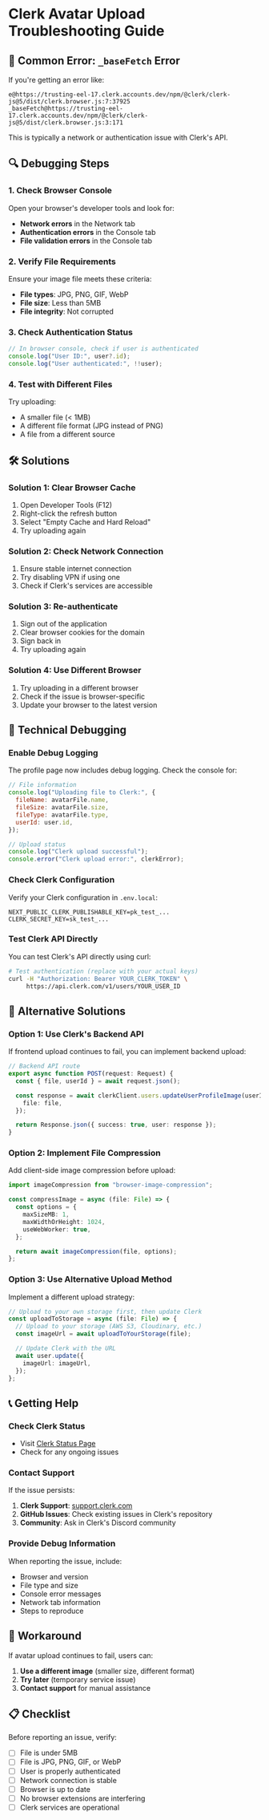 # Clerk Avatar Upload Troubleshooting Guide

## 🚨 Common Error: `_baseFetch` Error

If you're getting an error like:

```
e@https://trusting-eel-17.clerk.accounts.dev/npm/@clerk/clerk-js@5/dist/clerk.browser.js:7:37925
_baseFetch@https://trusting-eel-17.clerk.accounts.dev/npm/@clerk/clerk-js@5/dist/clerk.browser.js:3:171
```

This is typically a network or authentication issue with Clerk's API.

## 🔍 Debugging Steps

### 1. Check Browser Console

Open your browser's developer tools and look for:

- **Network errors** in the Network tab
- **Authentication errors** in the Console tab
- **File validation errors** in the Console tab

### 2. Verify File Requirements

Ensure your image file meets these criteria:

- **File types**: JPG, PNG, GIF, WebP
- **File size**: Less than 5MB
- **File integrity**: Not corrupted

### 3. Check Authentication Status

```javascript
// In browser console, check if user is authenticated
console.log("User ID:", user?.id);
console.log("User authenticated:", !!user);
```

### 4. Test with Different Files

Try uploading:

- A smaller file (< 1MB)
- A different file format (JPG instead of PNG)
- A file from a different source

## 🛠️ Solutions

### Solution 1: Clear Browser Cache

1. Open Developer Tools (F12)
2. Right-click the refresh button
3. Select "Empty Cache and Hard Reload"
4. Try uploading again

### Solution 2: Check Network Connection

1. Ensure stable internet connection
2. Try disabling VPN if using one
3. Check if Clerk's services are accessible

### Solution 3: Re-authenticate

1. Sign out of the application
2. Clear browser cookies for the domain
3. Sign back in
4. Try uploading again

### Solution 4: Use Different Browser

1. Try uploading in a different browser
2. Check if the issue is browser-specific
3. Update your browser to the latest version

## 🔧 Technical Debugging

### Enable Debug Logging

The profile page now includes debug logging. Check the console for:

```javascript
// File information
console.log("Uploading file to Clerk:", {
  fileName: avatarFile.name,
  fileSize: avatarFile.size,
  fileType: avatarFile.type,
  userId: user.id,
});

// Upload status
console.log("Clerk upload successful");
console.error("Clerk upload error:", clerkError);
```

### Check Clerk Configuration

Verify your Clerk configuration in `.env.local`:

```env
NEXT_PUBLIC_CLERK_PUBLISHABLE_KEY=pk_test_...
CLERK_SECRET_KEY=sk_test_...
```

### Test Clerk API Directly

You can test Clerk's API directly using curl:

```bash
# Test authentication (replace with your actual keys)
curl -H "Authorization: Bearer YOUR_CLERK_TOKEN" \
     https://api.clerk.com/v1/users/YOUR_USER_ID
```

## 🚀 Alternative Solutions

### Option 1: Use Clerk's Backend API

If frontend upload continues to fail, you can implement backend upload:

```typescript
// Backend API route
export async function POST(request: Request) {
  const { file, userId } = await request.json();

  const response = await clerkClient.users.updateUserProfileImage(userId, {
    file: file,
  });

  return Response.json({ success: true, user: response });
}
```

### Option 2: Implement File Compression

Add client-side image compression before upload:

```typescript
import imageCompression from "browser-image-compression";

const compressImage = async (file: File) => {
  const options = {
    maxSizeMB: 1,
    maxWidthOrHeight: 1024,
    useWebWorker: true,
  };

  return await imageCompression(file, options);
};
```

### Option 3: Use Alternative Upload Method

Implement a different upload strategy:

```typescript
// Upload to your own storage first, then update Clerk
const uploadToStorage = async (file: File) => {
  // Upload to your storage (AWS S3, Cloudinary, etc.)
  const imageUrl = await uploadToYourStorage(file);

  // Update Clerk with the URL
  await user.update({
    imageUrl: imageUrl,
  });
};
```

## 📞 Getting Help

### Check Clerk Status

- Visit [Clerk Status Page](https://status.clerk.com/)
- Check for any ongoing issues

### Contact Support

If the issue persists:

1. **Clerk Support**: [support.clerk.com](https://support.clerk.com/)
2. **GitHub Issues**: Check existing issues in Clerk's repository
3. **Community**: Ask in Clerk's Discord community

### Provide Debug Information

When reporting the issue, include:

- Browser and version
- File type and size
- Console error messages
- Network tab information
- Steps to reproduce

## 🔄 Workaround

If avatar upload continues to fail, users can:

1. **Use a different image** (smaller size, different format)
2. **Try later** (temporary service issue)
3. **Contact support** for manual assistance

## 📋 Checklist

Before reporting an issue, verify:

- [ ] File is under 5MB
- [ ] File is JPG, PNG, GIF, or WebP
- [ ] User is properly authenticated
- [ ] Network connection is stable
- [ ] Browser is up to date
- [ ] No browser extensions are interfering
- [ ] Clerk services are operational
